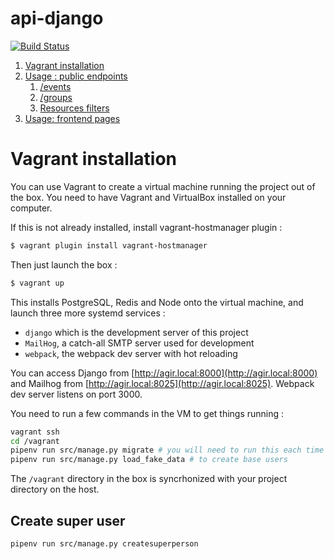api-django
==========

[![Build Status](https://travis-ci.org/lafranceinsoumise/api-django.svg?branch=master)](https://travis-ci.org/lafranceinsoumise/api-django)

1. [Vagrant installation](#vagrant)
2. [Usage : public endpoints](#public-endpoints)
    1. [/events](#events)
    1. [/groups](#groups)
    2. [Resources filters](#resources-filters)
3. [Usage: frontend pages](#frontend-pages)

# Vagrant installation

You can use Vagrant to create a virtual machine running the project out of the box.
You need to have Vagrant and VirtualBox installed on your computer.

If this is not already installed, install vagrant-hostmanager plugin :
```bash 
$ vagrant plugin install vagrant-hostmanager
```
Then just launch the box :
```bash 
$ vagrant up
```

This installs PostgreSQL, Redis and Node onto the virtual
machine, and launch three more systemd services :

* `django` which is the development server of this project
* `MailHog`, a catch-all SMTP server used for development
* `webpack`, the webpack dev server with hot reloading

You can access Django from [http://agir.local:8000](http://agir.local:8000)
and Mailhog from [http://agir.local:8025](http://agir.local:8025).
Webpack dev server listens on port 3000.

You need to run a few commands in the VM to get things running :
```bash
vagrant ssh
cd /vagrant
pipenv run src/manage.py migrate # you will need to run this each time you migrate
pipenv run src/manage.py load_fake_data # to create base users
```

The `/vagrant` directory in the box is syncrhonized with your
project directory on the host.

Create super user
--------------------------

```bash
pipenv run src/manage.py createsuperperson
```